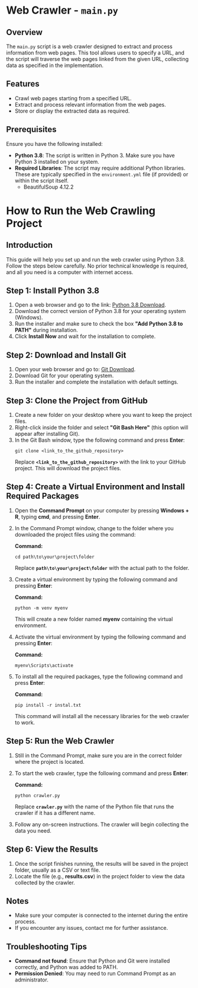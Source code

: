 
# Web Crawler - `main.py`

## Overview

The `main.py` script is a web crawler designed to extract and process information from web pages. This tool allows users to specify a URL, and the script will traverse the web pages linked from the given URL, collecting data as specified in the implementation.

## Features

- Crawl web pages starting from a specified URL.
- Extract and process relevant information from the web pages.
- Store or display the extracted data as required.

## Prerequisites

Ensure you have the following installed:

- **Python 3.8**: The script is written in Python 3. Make sure you have Python 3 installed on your system.
- **Required Libraries**: The script may require additional Python libraries. These are typically specified in the `environment.yml` file (if provided) or within the script itself.
  - BeautifulSoup 4.12.2

# How to Run the Web Crawling Project

## Introduction
This guide will help you set up and run the web crawler using Python 3.8. Follow the steps below carefully. No prior technical knowledge is required, and all you need is a computer with internet access.

## Step 1: Install Python 3.8
1. Open a web browser and go to the link: [Python 3.8 Download](https://www.python.org/downloads/release/python-380/).
2. Download the correct version of Python 3.8 for your operating system (Windows).
3. Run the installer and make sure to check the box **"Add Python 3.8 to PATH"** during installation.
4. Click **Install Now** and wait for the installation to complete.

## Step 2: Download and Install Git
1. Open your web browser and go to: [Git Download](https://git-scm.com/downloads).
2. Download Git for your operating system.
3. Run the installer and complete the installation with default settings.

## Step 3: Clone the Project from GitHub
1. Create a new folder on your desktop where you want to keep the project files.
2. Right-click inside the folder and select **"Git Bash Here"** (this option will appear after installing Git).
3. In the Git Bash window, type the following command and press **Enter**:
   ```
   git clone <link_to_the_github_repository>
   ```
   Replace **`<link_to_the_github_repository>`** with the link to your GitHub project. This will download the project files.

## Step 4: Create a Virtual Environment and Install Required Packages
1. Open the **Command Prompt** on your computer by pressing **Windows + R**, typing **cmd**, and pressing **Enter**.
2. In the Command Prompt window, change to the folder where you downloaded the project files using the command:

   **Command:**
   ```
   cd path\to\your\project\folder
   ```
   Replace **`path\to\your\project\folder`** with the actual path to the folder.
3. Create a virtual environment by typing the following command and pressing **Enter**:

   **Command:**
   ```
   python -m venv myenv
   ```
   This will create a new folder named **myenv** containing the virtual environment.
4. Activate the virtual environment by typing the following command and pressing **Enter**:

   **Command:**
   ```
   myenv\Scripts\activate
   ```
5. To install all the required packages, type the following command and press **Enter**:

   **Command:**
   ```
   pip install -r instal.txt
   ```
   This command will install all the necessary libraries for the web crawler to work.

## Step 5: Run the Web Crawler
1. Still in the Command Prompt, make sure you are in the correct folder where the project is located.
2. To start the web crawler, type the following command and press **Enter**:

   **Command:**
   ```
   python crawler.py
   ```
   Replace **`crawler.py`** with the name of the Python file that runs the crawler if it has a different name.
3. Follow any on-screen instructions. The crawler will begin collecting the data you need.

## Step 6: View the Results
1. Once the script finishes running, the results will be saved in the project folder, usually as a CSV or text file.
2. Locate the file (e.g., **results.csv**) in the project folder to view the data collected by the crawler.

## Notes
- Make sure your computer is connected to the internet during the entire process.
- If you encounter any issues, contact me for further assistance.

## Troubleshooting Tips
- **Command not found**: Ensure that Python and Git were installed correctly, and Python was added to PATH.
- **Permission Denied**: You may need to run Command Prompt as an administrator.
